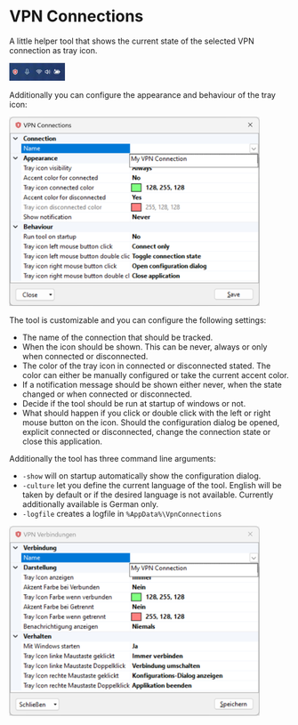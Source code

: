 # VPN Connections
A little helper tool that shows the current state of the selected VPN connection as tray icon.

<img src="Images/TrayIcon.gif" alt="" width="100"/>

Additionally you can configure the appearance and behaviour of the tray icon:

<img src="Images/Dialog_english.png" alt="Configuration Dialog" width="450"/>

The tool is customizable and you can configure the following settings:
- The name of the connection that should be tracked.
- When the icon should be shown. This can be never, always or only when connected or disconnected.
- The color of the tray icon in connected or disconnected stated. The color can either be manually configured or take the current accent color.
- If a notification message should be shown either never, when the state changed or when connected or disconnected.
- Decide if the tool should be run at startup of windows or not.
- What should happen if you click or double click with the left or right mouse button on the icon. Should the configuration dialog be opened, explicit connected or disconnected, change the connection state or close this application.

Additionally the tool has three command line arguments:
- `-show` will on startup automatically show the configuration dialog.
- `-culture` let you define the current language of the tool. English will be taken by default or if the desired language is not available. Currently additionally available is German only.
- `-logfile` creates a logfile in `%AppData%\VpnConnections`

<img src="Images/Dialog_deutsch.png" alt="Configuration Dialog German" width="450"/>
